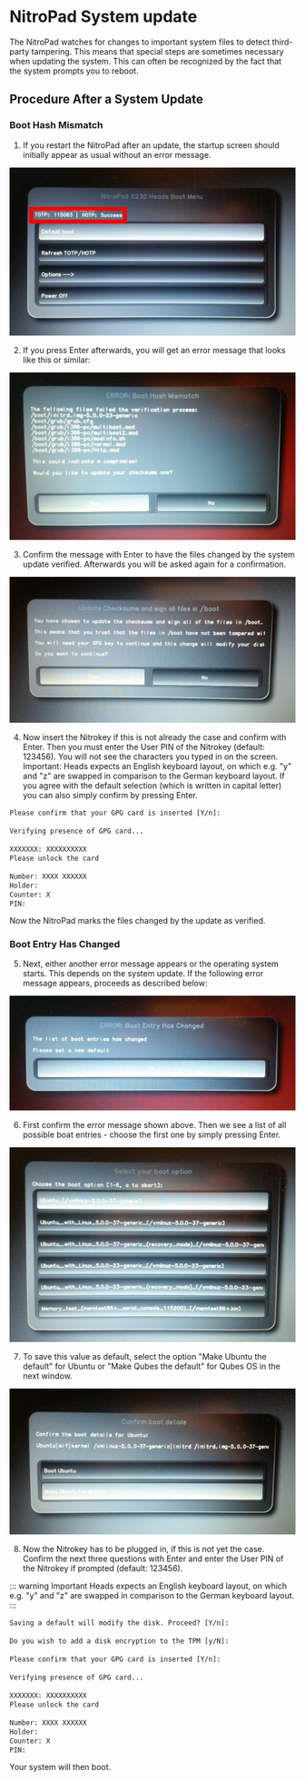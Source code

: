 # NitroPad System update

The NitroPad watches for changes to important system files to detect third-party tampering. This means that special steps are sometimes necessary when updating the system. This can often be recognized by the fact that the system prompts you to reboot.
## Procedure After a System Update

### Boot Hash Mismatch

1. If you restart the NitroPad after an update, the startup screen should initially appear as usual without an error message.

![img1](./images/nitropad-system-update/1.jpeg)

2. If you press Enter afterwards, you will get an error message that looks like this or similar:

![img2](./images/nitropad-system-update/2.jpeg)

3. Confirm the message with Enter to have the files changed by the system update verified. Afterwards you will be asked again for a confirmation.

![img3](./images/nitropad-system-update/3.jpeg)

4. Now insert the Nitrokey if this is not already the case and confirm with Enter. Then you must enter the User PIN of the Nitrokey (default: 123456). You will not see the characters you typed in on the screen.
Important: Heads expects an English keyboard layout, on which e.g. "y" and "z" are swapped in comparison to the German keyboard layout. If you agree with the default selection (which is written in capital letter) you can also simply confirm by pressing Enter.

```
Please confirm that your GPG card is inserted [Y/n]:
 
Verifying presence of GPG card...
 
XXXXXXX: XXXXXXXXXX
Please unlock the card
 
Number: XXXX XXXXXX
Holder: 
Counter: X
PIN: 
```
Now the NitroPad marks the files changed by the update as verified.

### Boot Entry Has Changed

5. Next, either another error message appears or the operating system starts. This depends on the system update. If the following error message appears, proceeds as described below:

![img4](./images/nitropad-system-update/4.jpeg)

6. First confirm the error message shown above. Then we see a list of all possible boat entries - choose the first one by simply pressing Enter.

![img5](./images/nitropad-system-update/5.jpeg)

7. To save this value as default, select the option "Make Ubuntu the default" for Ubuntu or "Make Qubes the default" for Qubes OS in the next window.

![img6](./images/nitropad-system-update/6.jpeg)

8. Now the Nitrokey has to be plugged in, if this is not yet the case. Confirm the next three questions with Enter and enter the User PIN of the Nitrokey if prompted (default: 123456).

::: warning Important
 Heads expects an English keyboard layout, on which e.g. "y" and "z" are swapped in comparison to the German keyboard layout.
:::

```
Saving a default will modify the disk. Proceed? [Y/n]:
 
Do you wish to add a disk encryption to the TPM [y/N]:
 
Please confirm that your GPG card is inserted [Y/n]:
 
Verifying presence of GPG card...
 
XXXXXXX: XXXXXXXXXX
Please unlock the card
 
Number: XXXX XXXXXX
Holder: 
Counter: X
PIN: 
```
Your system will then boot.
